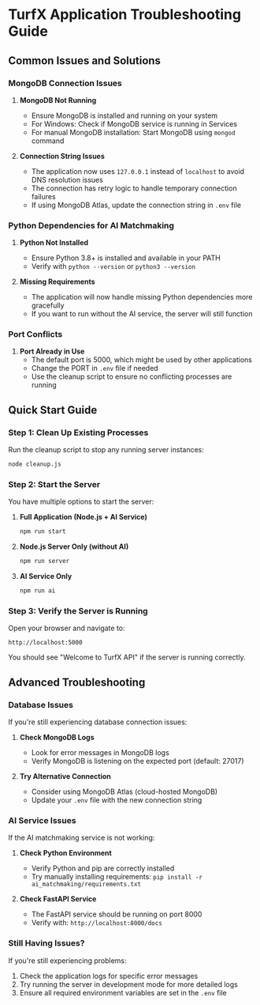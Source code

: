 # TurfX Application Troubleshooting Guide

## Common Issues and Solutions

### MongoDB Connection Issues

1. **MongoDB Not Running**
   - Ensure MongoDB is installed and running on your system
   - For Windows: Check if MongoDB service is running in Services
   - For manual MongoDB installation: Start MongoDB using `mongod` command

2. **Connection String Issues**
   - The application now uses `127.0.0.1` instead of `localhost` to avoid DNS resolution issues
   - The connection has retry logic to handle temporary connection failures
   - If using MongoDB Atlas, update the connection string in `.env` file

### Python Dependencies for AI Matchmaking

1. **Python Not Installed**
   - Ensure Python 3.8+ is installed and available in your PATH
   - Verify with `python --version` or `python3 --version`

2. **Missing Requirements**
   - The application will now handle missing Python dependencies more gracefully
   - If you want to run without the AI service, the server will still function

### Port Conflicts

1. **Port Already in Use**
   - The default port is 5000, which might be used by other applications
   - Change the PORT in `.env` file if needed
   - Use the cleanup script to ensure no conflicting processes are running

## Quick Start Guide

### Step 1: Clean Up Existing Processes

Run the cleanup script to stop any running server instances:

```bash
node cleanup.js
```

### Step 2: Start the Server

You have multiple options to start the server:

1. **Full Application (Node.js + AI Service)**
   ```bash
   npm run start
   ```

2. **Node.js Server Only (without AI)**
   ```bash
   npm run server
   ```

3. **AI Service Only**
   ```bash
   npm run ai
   ```

### Step 3: Verify the Server is Running

Open your browser and navigate to:
```
http://localhost:5000
```

You should see "Welcome to TurfX API" if the server is running correctly.

## Advanced Troubleshooting

### Database Issues

If you're still experiencing database connection issues:

1. **Check MongoDB Logs**
   - Look for error messages in MongoDB logs
   - Verify MongoDB is listening on the expected port (default: 27017)

2. **Try Alternative Connection**
   - Consider using MongoDB Atlas (cloud-hosted MongoDB)
   - Update your `.env` file with the new connection string

### AI Service Issues

If the AI matchmaking service is not working:

1. **Check Python Environment**
   - Verify Python and pip are correctly installed
   - Try manually installing requirements: `pip install -r ai_matchmaking/requirements.txt`

2. **Check FastAPI Service**
   - The FastAPI service should be running on port 8000
   - Verify with: `http://localhost:8000/docs`

### Still Having Issues?

If you're still experiencing problems:

1. Check the application logs for specific error messages
2. Try running the server in development mode for more detailed logs
3. Ensure all required environment variables are set in the `.env` file